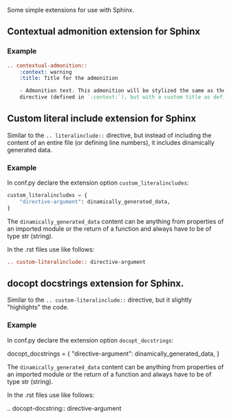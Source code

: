 
Some simple extensions for use with Sphinx.

## Contextual admonition extension for Sphinx

### Example

```rst
.. contextual-admonition::
    :context: warning
    :title: Title for the admonition

    - Admonition text. This admonition will be stylized the same as the `.. warning::`
    directive (defined in `:context:`), but with a custom title as defined by `:title:`.
```

## Custom literal include extension for Sphinx

Similar to the `.. literalinclude::` directive, but instead of including the content of
an entire file (or defining line numbers), it includes dinamically generated data.

### Example

In conf.py declare the extension option `custom_literalincludes`:

```python
custom_literalincludes = {
    "directive-argument": dinamically_generated_data,
}
```

The `dinamically_generated_data` content can be anything from properties of an imported
module or the return of a function and always have to be of type str (string).

In the .rst files use like follows:

```rst
.. custom-literalinclude:: directive-argument
```

## docopt docstrings extension for Sphinx.

Similar to the `.. custom-literalinclude::` directive, but it slightly "highlights" the code.

### Example

In conf.py declare the extension option `docopt_docstrings`:

docopt_docstrings = {
    "directive-argument": dinamically_generated_data,
}

The `dinamically_generated_data` content can be anything from properties of an imported
module or the return of a function and always have to be of type str (string).

In the .rst files use like follows:

.. docopt-docstring:: directive-argument
